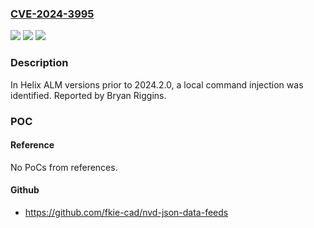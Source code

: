 ### [CVE-2024-3995](https://cve.mitre.org/cgi-bin/cvename.cgi?name=CVE-2024-3995)
![](https://img.shields.io/static/v1?label=Product&message=Helix%20ALM&color=blue)
![](https://img.shields.io/static/v1?label=Version&message=0.0.0%3C%202024.2.0%20&color=brighgreen)
![](https://img.shields.io/static/v1?label=Vulnerability&message=CWE-94%20Improper%20Control%20of%20Generation%20of%20Code%20('Code%20Injection')&color=brighgreen)

### Description

In Helix ALM versions prior to 2024.2.0, a local command injection was identified.  Reported by Bryan Riggins.

### POC

#### Reference
No PoCs from references.

#### Github
- https://github.com/fkie-cad/nvd-json-data-feeds

